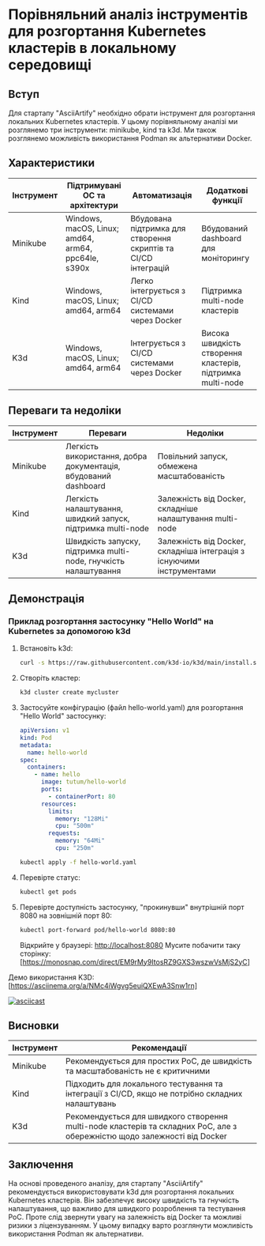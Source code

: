 # Порівняльний аналіз інструментів для розгортання Kubernetes кластерів в локальному середовищі

## Вступ

Для стартапу "AsciiArtify" необхідно обрати інструмент для розгортання локальних Kubernetes кластерів. У цьому порівняльному аналізі ми розглянемо три інструменти: minikube, kind та k3d. Ми також розглянемо можливість використання Podman як альтернативи Docker.

## Характеристики

| Інструмент | Підтримувані ОС та архітектури | Автоматизація | Додаткові функції |
|------------|-------------------------------|---------------|-------------------|
| Minikube   | Windows, macOS, Linux; amd64, arm64, ppc64le, s390x | Вбудована підтримка для створення скриптів та CI/CD інтеграцій | Вбудований dashboard для моніторингу |
| Kind       | Windows, macOS, Linux; amd64, arm64 | Легко інтегрується з CI/CD системами через Docker | Підтримка multi-node кластерів |
| K3d        | Windows, macOS, Linux; amd64, arm64 | Інтегрується з CI/CD системами через Docker | Висока швидкість створення кластерів, підтримка multi-node |

## Переваги та недоліки

| Інструмент | Переваги | Недоліки |
|------------|----------|----------|
| Minikube   | Легкість використання, добра документація, вбудований dashboard | Повільний запуск, обмежена масштабованість |
| Kind       | Легкість налаштування, швидкий запуск, підтримка multi-node | Залежність від Docker, складніше налаштування multi-node |
| K3d        | Швидкість запуску, підтримка multi-node, гнучкість налаштування | Залежність від Docker, складніша інтеграція з існуючими інструментами |

## Демонстрація

### Приклад розгортання застосунку "Hello World" на Kubernetes за допомогою k3d

1. Встановіть k3d:
    ```bash
    curl -s https://raw.githubusercontent.com/k3d-io/k3d/main/install.sh | bash
    ```

2. Створіть кластер:
    ```bash
    k3d cluster create mycluster
    ```

3. Застосуйте конфігурацію (файл hello-world.yaml) для розгортання "Hello World" застосунку:
    ```yaml
    apiVersion: v1
    kind: Pod
    metadata:
      name: hello-world
    spec:
      containers:
        - name: hello
          image: tutum/hello-world
          ports:
            - containerPort: 80
          resources:
            limits:
              memory: "128Mi"
              cpu: "500m"
            requests:
              memory: "64Mi"
              cpu: "250m"
    ```

    ```bash
    kubectl apply -f hello-world.yaml
    ```

4. Перевірте статус:
    ```bash
    kubectl get pods
    ```

5. Перевірте доступність застосунку, "прокинувши" внутрішній порт 8080 на зовнішній порт 80:
    ```bash
    kubectl port-forward pod/hello-world 8080:80
    ```

    Відкрийте у браузері: [http://localhost:8080](http://localhost:8080)
    Мусите побачити таку сторінку: [https://monosnap.com/direct/EM9rMy9ItosRZ9GXS3wszwVsMjS2yC]

Демо використання K3D: [https://asciinema.org/a/NMc4iWgvg5euiQXEwA3Snw1rn]

[![asciicast](https://asciinema.org/a/NMc4iWgvg5euiQXEwA3Snw1rn.svg)](https://asciinema.org/a/NMc4iWgvg5euiQXEwA3Snw1rn)

## Висновки

| Інструмент | Рекомендації |
|------------|--------------|
| Minikube   | Рекомендується для простих PoC, де швидкість та масштабованість не є критичними |
| Kind       | Підходить для локального тестування та інтеграції з CI/CD, якщо не потрібно складних налаштувань |
| K3d        | Рекомендується для швидкого створення multi-node кластерів та складних PoC, але з обережністю щодо залежності від Docker |

## Заключення

На основі проведеного аналізу, для стартапу "AsciiArtify" рекомендується використовувати k3d для розгортання локальних Kubernetes кластерів. Він забезпечує високу швидкість та гнучкість налаштування, що важливо для швидкого розроблення та тестування PoC. Проте слід звернути увагу на залежність від Docker та можливі ризики з ліцензуванням. У цьому випадку варто розглянути можливість використання Podman як альтернативи.
